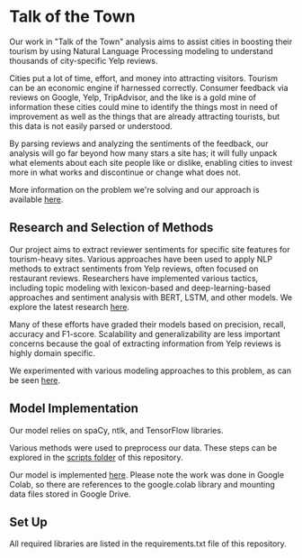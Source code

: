 # Talk of the Town

Our work in "Talk of the Town" analysis aims to assist cities in boosting their tourism by using Natural Language Processing modeling to understand thousands of city-specific Yelp reviews.

Cities put a lot of time, effort, and money into attracting visitors. Tourism can be an economic engine if harnessed correctly. Consumer feedback via reviews on Google, Yelp, TripAdvisor, and the like is a gold mine of information these cities could mine to identify the things most in need of improvement as well as the things that are already attracting tourists, but this data is not easily parsed or understood. 

By parsing reviews and analyzing the sentiments of the feedback, our analysis will go far beyond how many stars a site has; it will fully unpack what elements about each site people like or dislike, enabling cities to invest more in what works and discontinue or change what does not. 

More information on the problem we're solving and our approach is available <a href="https://github.com/emily-l-torres/talkofthetown/blob/main/documents/Group%206%20-%20Talk%20of%20the%20Town.pdf" target="_blank">here</a>.

## Research and Selection of Methods

Our project aims to extract reviewer sentiments for specific site features for tourism-heavy sites. Various approaches have been used to apply NLP methods to extract sentiments from Yelp reviews, often focused on restaurant reviews. Researchers have implemented various tactics, including topic modeling with lexicon-based and deep-learning-based approaches and sentiment analysis with BERT, LSTM, and other models. We explore the latest research <a href="https://github.com/emily-l-torres/talkofthetown/blob/main/documents/Literature%Review.pdf" target="_blank">here</a>.

Many of these efforts have graded their models based on precision, recall, accuracy and F1-score. Scalability and generalizability are less important concerns because the goal of extracting information from Yelp reviews is highly domain specific.

We experimented with various modeling approaches to this problem, as can be seen <a href="https://github.com/emily-l-torres/talkofthetown/blob/main/notebooks/preliminary_experimentation.ipynb" target="_blank">here</a>.

## Model Implementation

Our model relies on spaCy, ntlk, and TensorFlow libraries.

Various methods were used to preprocess our data. These steps can be explored in the <a href="https://github.com/emily-l-torres/talkofthetown/tree/main/scripts" target="_blank">scripts folder</a> of this repository.

Our model is implemented <a href="https://github.com/emily-l-torres/talkofthetown/blob/main/notebooks/Talk_of_the_Town.ipynb" target="_blank">here</a>. Please note the work was done in Google Colab, so there are references to the google.colab library and mounting data files stored in Google Drive.

## Set Up

All required libraries are listed in the requirements.txt file of this repository.
